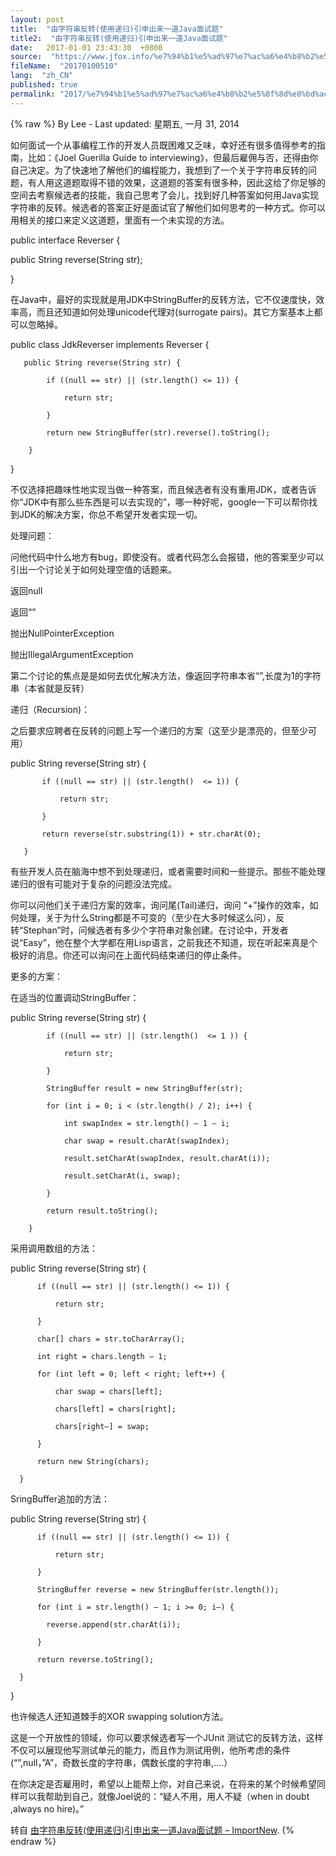 ```yaml
---
layout: post
title:  "由字符串反转(使用递归)引申出来一道Java面试题"
title2:  "由字符串反转(使用递归)引申出来一道Java面试题"
date:   2017-01-01 23:43:30  +0800
source:  "https://www.jfox.info/%e7%94%b1%e5%ad%97%e7%ac%a6%e4%b8%b2%e5%8f%8d%e8%bd%ac%e4%bd%bf%e7%94%a8%e9%80%92%e5%bd%92%e5%bc%95%e7%94%b3%e5%87%ba%e6%9d%a5%e4%b8%80%e9%81%93java%e9%9d%a2%e8%af%95%e9%a2%98.html"
fileName:  "20170100510"
lang:  "zh_CN"
published: true
permalink: "2017/%e7%94%b1%e5%ad%97%e7%ac%a6%e4%b8%b2%e5%8f%8d%e8%bd%ac%e4%bd%bf%e7%94%a8%e9%80%92%e5%bd%92%e5%bc%95%e7%94%b3%e5%87%ba%e6%9d%a5%e4%b8%80%e9%81%93java%e9%9d%a2%e8%af%95%e9%a2%98.html"
---
```

{% raw %}
By Lee - Last updated: 星期五, 一月 31, 2014

如何面试一个从事编程工作的开发人员既困难又乏味，幸好还有很多值得参考的指南，比如：《Joel Guerilla Guide to interviewing》，但最后雇佣与否，还得由你自己决定。为了快速地了解他们的编程能力，我想到了一个关于字符串反转的问题，有人用这道题取得不错的效果，这道题的答案有很多种，因此这给了你足够的空间去考察候选者的技能，我自己思考了会儿，找到好几种答案如何用Java实现字符串的反转。候选者的答案正好是面试官了解他们如何思考的一种方式。你可以用相关的接口来定义这道题，里面有一个未实现的方法。

public interface Reverser {

  public String reverse(String str);

}

在Java中，最好的实现就是用JDK中StringBuffer的反转方法，它不仅速度快，效率高，而且还知道如何处理unicode代理对(surrogate pairs)。其它方案基本上都可以忽略掉。

public class JdkReverser implements Reverser {

       public String reverse(String str) {

            if ((null == str) || (str.length() <= 1)) {

                return str;

            }

            return new StringBuffer(str).reverse().toString();

        }

}

不仅选择把趣味性地实现当做一种答案，而且候选者有没有重用JDK，或者告诉你“JDK中有那么些东西是可以去实现的”，哪一种好呢，google一下可以帮你找到JDK的解决方案，你总不希望开发者实现一切。

处理问题：

问他代码中什么地方有bug，即使没有。或者代码怎么会报错，他的答案至少可以引出一个讨论关于如何处理空值的话题来。

返回null

返回“”

抛出NullPointerException

抛出IllegalArgumentException

第二个讨论的焦点是是如何去优化解决方法，像返回字符串本省“”,长度为1的字符串（本省就是反转）

递归（Recursion)：

之后要求应聘者在反转的问题上写一个递归的方案（这至少是漂亮的，但至少可用）

public String reverse(String str) {

           if ((null == str) || (str.length()  <= 1)) {

               return str;

           }

           return reverse(str.substring(1)) + str.charAt(0);

       }

有些开发人员在脑海中想不到处理递归，或者需要时间和一些提示。那些不能处理递归的很有可能对于复杂的问题没法完成。

你可以问他们关于递归方案的效率，询问尾(Tail)递归，询问 “+”操作的效率，如何处理，关于为什么String都是不可变的（至少在大多时候这么问），反转“Stephan”时，问候选者有多少个字符串对象创建。在讨论中，开发者说“Easy”，他在整个大学都在用Lisp语言，之前我还不知道，现在听起来真是个极好的消息。你还可以询问在上面代码结束递归的停止条件。

更多的方案：

在适当的位置调动StringBuffer：

public String reverse(String str) {

            if ((null == str) || (str.length()  <= 1 )) {

                return str;

            }

            StringBuffer result = new StringBuffer(str);

            for (int i = 0; i < (str.length() / 2); i++) {

                int swapIndex = str.length() – 1 – i;

                char swap = result.charAt(swapIndex);

                result.setCharAt(swapIndex, result.charAt(i));

                result.setCharAt(i, swap);

            }

            return result.toString();

        }

采用调用数组的方法：

public String reverse(String str) {

          if ((null == str) || (str.length() <= 1)) {

              return str;

          }

          char[] chars = str.toCharArray();

          int right = chars.length – 1;

          for (int left = 0; left < right; left++) {

              char swap = chars[left];

              chars[left] = chars[right];

              chars[right–] = swap;

          }

          return new String(chars);

      }

SringBuffer追加的方法：

public String reverse(String str) {

          if ((null == str) || (str.length() <= 1)) {

              return str;

          }

          StringBuffer reverse = new StringBuffer(str.length());

          for (int i = str.length() – 1; i >= 0; i–) {

            reverse.append(str.charAt(i));

          }

          return reverse.toString();

      }

  }

也许候选人还知道棘手的XOR swapping solution方法。

这是一个开放性的领域，你可以要求候选者写一个JUnit 测试它的反转方法，这样不仅可以展现他写测试单元的能力，而且作为测试用例，他所考虑的条件(“”,null，”A”，奇数长度的字符串，偶数长度的字符串,….）

在你决定是否雇用时，希望以上能帮上你，对自己来说，在将来的某个时候希望同样可以我帮助到自己，就像Joel说的：“疑人不用，用人不疑（when in doubt ,always no hire)。”

转自 [由字符串反转(使用递归)引申出来一道Java面试题 – ImportNew](https://www.jfox.info/go.php?url=http://www.importnew.com/501.html).
{% endraw %}
